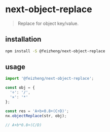 # next-object-replace
> Replace for object key/value.

## installation
```bash
npm install -S @feizheng/next-object-replace
```

## usage
```js
import '@feizheng/next-object-replace';

const obj = {
  '÷': '/',
  '×': '*'
};

const res = 'A+b×0.8+(C÷D)';
nx.objectReplace(str, obj);

// A+b*0.8+(C/D)
```

